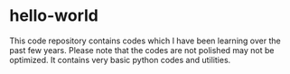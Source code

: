 # hello-world
This code repository contains codes which I have been learning over the past few years.
Please note that the codes are not polished may not be optimized.
It contains very basic python codes and utilities.
